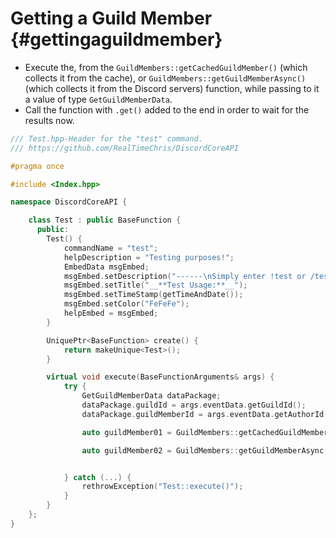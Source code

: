 Getting a Guild Member {#gettingaguildmember}
============
- Execute the, from the `GuildMembers::getCachedGuildMember()` (which collects it from the cache), or `GuildMembers::getGuildMemberAsync()` (which collects it from the Discord servers) function, while passing to it a value of type `GetGuildMemberData`.
- Call the function with `.get()` added to the end in order to wait for the results now.

```cpp
/// Test.hpp-Header for the "test" command.
/// https://github.com/RealTimeChris/DiscordCoreAPI

#pragma once

#include <Index.hpp>

namespace DiscordCoreAPI {

	class Test : public BaseFunction {
	  public:
		Test() {
			commandName = "test";
			helpDescription = "Testing purposes!";
			EmbedData msgEmbed;
			msgEmbed.setDescription("------\nSimply enter !test or /test!\n------");
			msgEmbed.setTitle("__**Test Usage:**__");
			msgEmbed.setTimeStamp(getTimeAndDate());
			msgEmbed.setColor("FeFeFe");
			helpEmbed = msgEmbed;
		}

		UniquePtr<BaseFunction> create() {
			return makeUnique<Test>();
		}

		virtual void execute(BaseFunctionArguments& args) {
			try {
				GetGuildMemberData dataPackage;
				dataPackage.guildId = args.eventData.getGuildId();
				dataPackage.guildMemberId = args.eventData.getAuthorId();

				auto guildMember01 = GuildMembers::getCachedGuildMember(dataPackage).get();

				auto guildMember02 = GuildMembers::getGuildMemberAsync(dataPackage).get();


			} catch (...) {
				rethrowException("Test::execute()");
			}
		}
	};
}
```
